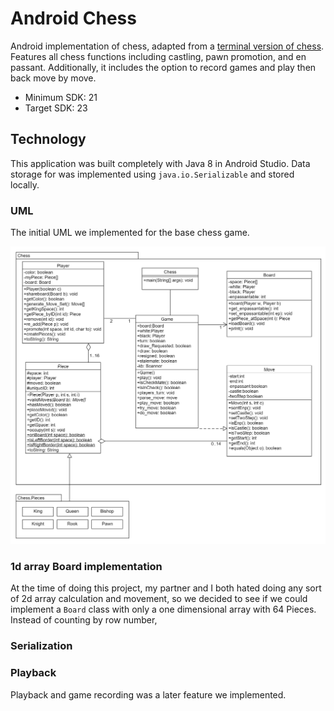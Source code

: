 # Android Chess

Android implementation of chess, adapted from a [terminal version of chess](https://github.com/AndrewYW/Chess). Features all chess functions including castling, pawn promotion, and en passant. Additionally, it includes the option to record games and play then back move by move.
+ Minimum SDK: 21
+ Target SDK: 23

## Technology

This application was built completely with Java 8 in Android Studio. Data storage for  was implemented using `java.io.Serializable` and stored locally. 

### UML

The initial UML we implemented for the base chess game. 

![uml](./uml.PNG)

### 1d array Board implementation

At the time of doing this project, my partner and I both hated doing any sort of 2d array calculation and movement, so we decided to see if we could implement a `Board` class with only a one dimensional array with 64 Pieces. Instead of counting by row number, 

### Serialization

### Playback

Playback and game recording was a later feature we implemented. 
